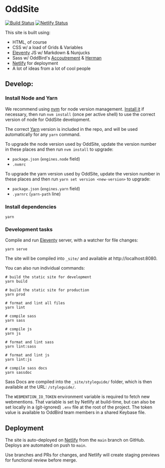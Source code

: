 # OddSite

[![Build Status](https://github.com/oddbird/oddleventy/actions/workflows/test.yml/badge.svg)](https://github.com/oddbird/oddleventy/actions/workflows/test.yml) [![Netlify Status](https://api.netlify.com/api/v1/badges/4f75b5a7-8412-4586-bad0-b4de64bb4f17/deploy-status)](https://app.netlify.com/sites/oddleventy/deploys)

This site is built using:

- HTML, of course
- CSS w/ a load of Grids & Variables
- [Eleventy](https://www.11ty.dev/) JS w/ Markdown & Nunjucks
- Sass w/ OddBird's [Accoutrement](https://www.oddbird.net/accoutrement/) &
  [Herman](https://www.oddbird.net/herman/)
- [Netlify](https://www.netlify.com/) for deployment
- A lot of ideas from a lot of cool people

## Develop:

### Install Node and Yarn

We recommend using [nvm](https://github.com/nvm-sh/nvm) for node version
management. [Install it](https://github.com/nvm-sh/nvm#installation-and-update)
if necessary, then run `nvm install` (once per active shell) to use the correct
version of node for OddSite development.

The correct [Yarn](https://yarnpkg.com/) version is included in the repo, and
will be used automatically for any `yarn` command.

To upgrade the node version used by OddSite, update the version number in these
places and then run `nvm install` to upgrade:

- `package.json` (`engines.node` field)
- `.nvmrc`

To upgrade the yarn version used by OddSite, update the version number in these
places and then run `yarn set version <new-version>` to upgrade:

- `package.json` (`engines.yarn` field)
- `.yarnrc` (`yarn-path` line)

### Install dependencies

```
yarn
```

### Development tasks

Compile and run [Eleventy](https://www.11ty.dev/) server, with a watcher for file
changes:

```
yarn serve
```

The site will be compiled into `_site/` and available at http://localhost:8080.

You can also run individual commands:

```
# build the static site for development
yarn build

# build the static site for production
yarn prod

# format and lint all files
yarn lint

# compile sass
yarn sass

# compile js
yarn js

# format and lint sass
yarn lint:sass

# format and lint js
yarn lint:js

# compile sass docs
yarn sassdoc
```

Sass Docs are compiled into the `_site/styleguide/` folder, which is then available
at the URL: `/styleguide/`.

The `WEBMENTION_IO_TOKEN` environment variable is required to fetch new
webmentions. That variable is set by Netlify at build-time, but can also be set
locally in a (git-ignored) `.env` file at the root of the project. The token
value is available to OddBird team members in a shared Keybase file.

## Deployment

The site is auto-deployed on [Netlify](https://www.netlify.com/) from the
`main` branch on GitHub. Deploys are automated on push to `main`.

Use branches and PRs for changes, and Netlify will create staging previews for
functional review before merge.
